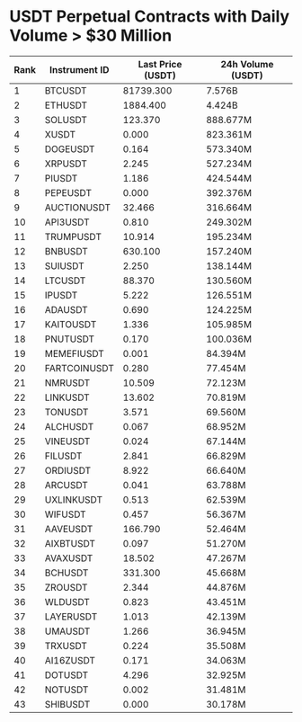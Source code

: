 # USDT Perpetual Contracts with Daily Volume > $30 Million

| Rank | Instrument ID | Last Price (USDT) | 24h Volume (USDT) |
|------|---------------|-------------------|-------------------|
| 1 | BTCUSDT | 81739.300 | 7.576B |
| 2 | ETHUSDT | 1884.400 | 4.424B |
| 3 | SOLUSDT | 123.370 | 888.677M |
| 4 | XUSDT | 0.000 | 823.361M |
| 5 | DOGEUSDT | 0.164 | 573.340M |
| 6 | XRPUSDT | 2.245 | 527.234M |
| 7 | PIUSDT | 1.186 | 424.544M |
| 8 | PEPEUSDT | 0.000 | 392.376M |
| 9 | AUCTIONUSDT | 32.466 | 316.664M |
| 10 | API3USDT | 0.810 | 249.302M |
| 11 | TRUMPUSDT | 10.914 | 195.234M |
| 12 | BNBUSDT | 630.100 | 157.240M |
| 13 | SUIUSDT | 2.250 | 138.144M |
| 14 | LTCUSDT | 88.370 | 130.560M |
| 15 | IPUSDT | 5.222 | 126.551M |
| 16 | ADAUSDT | 0.690 | 124.225M |
| 17 | KAITOUSDT | 1.336 | 105.985M |
| 18 | PNUTUSDT | 0.170 | 100.036M |
| 19 | MEMEFIUSDT | 0.001 | 84.394M |
| 20 | FARTCOINUSDT | 0.280 | 77.454M |
| 21 | NMRUSDT | 10.509 | 72.123M |
| 22 | LINKUSDT | 13.602 | 70.819M |
| 23 | TONUSDT | 3.571 | 69.560M |
| 24 | ALCHUSDT | 0.067 | 68.952M |
| 25 | VINEUSDT | 0.024 | 67.144M |
| 26 | FILUSDT | 2.841 | 66.829M |
| 27 | ORDIUSDT | 8.922 | 66.640M |
| 28 | ARCUSDT | 0.041 | 63.788M |
| 29 | UXLINKUSDT | 0.513 | 62.539M |
| 30 | WIFUSDT | 0.457 | 56.367M |
| 31 | AAVEUSDT | 166.790 | 52.464M |
| 32 | AIXBTUSDT | 0.097 | 51.270M |
| 33 | AVAXUSDT | 18.502 | 47.267M |
| 34 | BCHUSDT | 331.300 | 45.668M |
| 35 | ZROUSDT | 2.344 | 44.876M |
| 36 | WLDUSDT | 0.823 | 43.451M |
| 37 | LAYERUSDT | 1.013 | 42.139M |
| 38 | UMAUSDT | 1.266 | 36.945M |
| 39 | TRXUSDT | 0.224 | 35.508M |
| 40 | AI16ZUSDT | 0.171 | 34.063M |
| 41 | DOTUSDT | 4.296 | 32.925M |
| 42 | NOTUSDT | 0.002 | 31.481M |
| 43 | SHIBUSDT | 0.000 | 30.178M |
